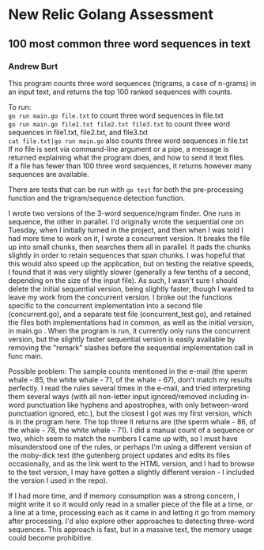 # New Relic Golang Assessment 

## 100 most common three word sequences in text

###  Andrew Burt

This program counts three word sequences (trigrams, a case of n-grams) in an input text, and returns the top 100 ranked sequences with counts.  
  
To run:  
`go run main.go file.txt` to count three word sequences in file.txt  
`go run main.go file1.txt file2.txt file3.txt` to count three word sequences in file1.txt, file2.txt, and file3.txt  
`cat file.txt|go run main.go` also counts three word sequences in file.txt  
If no file is sent via command-line argument or a pipe, a message is returned explaining what the program does, and how to send it text files.  
If a file has fewer than 100 three word sequences, it returns however many sequences are available.  

There are tests that can be run with `go test` for both the pre-processing function and the trigram/sequence detection function.  

I wrote two versions of the 3-word sequence/ngram finder. One runs in sequence, the other in parallel. I'd originally wrote the sequential one on Tuesday, when I initially turned in the project, and then when I was told I had more time to work on it, I wrote a concurrent version. It breaks the file up into small chunks, then searches them all in parallel. It pads the chunks slightly in order to retain sequences that span chunks. I was hopeful that this would also speed up the application, but on testing the relative speeds, I found that it was very slightly slower (generally a few tenths of a second, depending on the size of the input file). As such, I wasn't sure I should delete the initial sequential version, being slightly faster, though I wanted to leave my work from the concurrent version. I broke out the functions specific to the concurrent implementation into a second file (concurrent.go), and a separate test file (concurrent_test.go), and retained the files both implementations had in common, as well as the initial version, in main.go .  When the program is run, it currently only runs the concurrent version, but the slightly faster sequential version is easily available by removing the "remark" slashes before the sequential implementation call in func main.


Possible problem: The sample counts mentioned in the e-mail (the sperm whale - 85, the white whale - 71, of the whale - 67), don't match my results perfectly. I read the rules several times in the e-mail, and tried interpreting them several ways (with all non-letter input ignored/removed including in-word punctuation like hyphens and apostrophes, with only between-word punctuation ignored, etc.), but the closest I got was my first version, which is in the program here. The top three it returns are (the sperm whale - 86, of the whale - 78, the white whale - 71).   I did a manual count of a sequence or two, which seem to match the numbers I came up with, so I must have misunderstood one of the rules, or perhaps I'm using a different version of the moby-dick text (the gutenberg project updates and edits its files occasionally, and as the link went to the HTML version, and I had to browse to the text version, I may have gotten a slightly different version - I included the version I used in the repo). 

If I had more time, and if memory consumption was a strong concern, I might  write it so it would only read in a smaller piece of the file at a time, or a line at a time, processing each as it came in and letting it go from memory after processing. I'd also explore other approaches to detecting three-word sequences. This approach is fast, but in a massive text, the memory usage could become prohibitive. 
